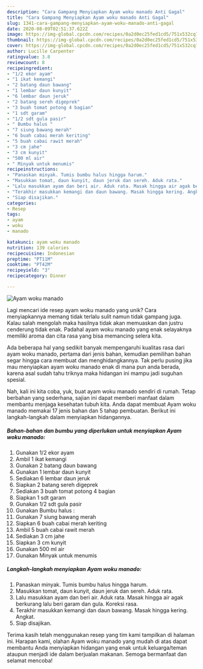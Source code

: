 ```yaml
---
description: "Cara Gampang Menyiapkan Ayam woku manado Anti Gagal"
title: "Cara Gampang Menyiapkan Ayam woku manado Anti Gagal"
slug: 1341-cara-gampang-menyiapkan-ayam-woku-manado-anti-gagal
date: 2020-08-09T02:51:37.622Z
image: https://img-global.cpcdn.com/recipes/0a2d0ec25fed1cd5/751x532cq70/ayam-woku-manado-foto-resep-utama.jpg
thumbnail: https://img-global.cpcdn.com/recipes/0a2d0ec25fed1cd5/751x532cq70/ayam-woku-manado-foto-resep-utama.jpg
cover: https://img-global.cpcdn.com/recipes/0a2d0ec25fed1cd5/751x532cq70/ayam-woku-manado-foto-resep-utama.jpg
author: Lucille Carpenter
ratingvalue: 3.8
reviewcount: 8
recipeingredient:
- "1/2 ekor ayam"
- "1 ikat kemangi"
- "2 batang daun bawang"
- "1 lembar daun kunyit"
- "6 lembar daun jeruk"
- "2 batang sereh digeprek"
- "3 buah tomat potong 4 bagian"
- "1 sdt garam"
- "1/2 sdt gula pasir"
- " Bumbu halus "
- "7 siung bawang merah"
- "6 buah cabai merah keriting"
- "5 buah cabai rawit merah"
- "3 cm jahe"
- "3 cm kunyit"
- "500 ml air"
- " Minyak untuk menumis"
recipeinstructions:
- "Panaskan minyak. Tumis bumbu halus hingga harum."
- "Masukkan tomat, daun kunyit, daun jeruk dan sereh. Aduk rata."
- "Lalu masukkan ayam dan beri air. Aduk rata. Masak hingga air agak berkurang lalu beri garam dan gula. Koreksi rasa."
- "Terakhir masukkan kemangi dan daun bawang. Masak hingga kering. Angkat."
- "Siap disajikan."
categories:
- Resep
tags:
- ayam
- woku
- manado

katakunci: ayam woku manado 
nutrition: 139 calories
recipecuisine: Indonesian
preptime: "PT11M"
cooktime: "PT42M"
recipeyield: "3"
recipecategory: Dinner

---
```



![Ayam woku manado](https://img-global.cpcdn.com/recipes/0a2d0ec25fed1cd5/751x532cq70/ayam-woku-manado-foto-resep-utama.jpg)

Lagi mencari ide resep ayam woku manado yang unik? Cara menyiapkannya memang tidak terlalu sulit namun tidak gampang juga. Kalau salah mengolah maka hasilnya tidak akan memuaskan dan justru cenderung tidak enak. Padahal ayam woku manado yang enak selayaknya memiliki aroma dan cita rasa yang bisa memancing selera kita.



Ada beberapa hal yang sedikit banyak mempengaruhi kualitas rasa dari ayam woku manado, pertama dari jenis bahan, kemudian pemilihan bahan segar hingga cara membuat dan menghidangkannya. Tak perlu pusing jika mau menyiapkan ayam woku manado enak di mana pun anda berada, karena asal sudah tahu triknya maka hidangan ini mampu jadi suguhan spesial.


Nah, kali ini kita coba, yuk, buat ayam woku manado sendiri di rumah. Tetap berbahan yang sederhana, sajian ini dapat memberi manfaat dalam membantu menjaga kesehatan tubuh kita. Anda dapat membuat Ayam woku manado memakai 17 jenis bahan dan 5 tahap pembuatan. Berikut ini langkah-langkah dalam menyiapkan hidangannya.

<!--inarticleads1-->

##### Bahan-bahan dan bumbu yang diperlukan untuk menyiapkan Ayam woku manado:

1. Gunakan 1/2 ekor ayam
1. Ambil 1 ikat kemangi
1. Gunakan 2 batang daun bawang
1. Gunakan 1 lembar daun kunyit
1. Sediakan 6 lembar daun jeruk
1. Siapkan 2 batang sereh digeprek
1. Sediakan 3 buah tomat potong 4 bagian
1. Siapkan 1 sdt garam
1. Gunakan 1/2 sdt gula pasir
1. Gunakan  Bumbu halus :
1. Gunakan 7 siung bawang merah
1. Siapkan 6 buah cabai merah keriting
1. Ambil 5 buah cabai rawit merah
1. Sediakan 3 cm jahe
1. Siapkan 3 cm kunyit
1. Gunakan 500 ml air
1. Gunakan  Minyak untuk menumis




<!--inarticleads2-->

##### Langkah-langkah menyiapkan Ayam woku manado:

1. Panaskan minyak. Tumis bumbu halus hingga harum.
1. Masukkan tomat, daun kunyit, daun jeruk dan sereh. Aduk rata.
1. Lalu masukkan ayam dan beri air. Aduk rata. Masak hingga air agak berkurang lalu beri garam dan gula. Koreksi rasa.
1. Terakhir masukkan kemangi dan daun bawang. Masak hingga kering. Angkat.
1. Siap disajikan.




Terima kasih telah menggunakan resep yang tim kami tampilkan di halaman ini. Harapan kami, olahan Ayam woku manado yang mudah di atas dapat membantu Anda menyiapkan hidangan yang enak untuk keluarga/teman ataupun menjadi ide dalam berjualan makanan. Semoga bermanfaat dan selamat mencoba!
